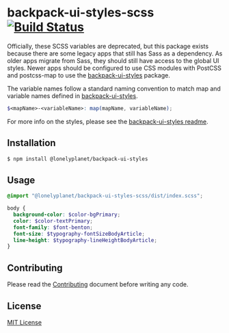 # backpack-ui-styles-scss [![Build Status][ci-img]][ci]

Officially, these SCSS variables are deprecated, but this package exists because there are some legacy apps that still has Sass as a dependency. As older apps migrate from Sass, they should still have access to the global UI styles. Newer apps should be configured to use CSS modules with PostCSS and postcss-map to use the [backpack-ui-styles][backpack-ui-styles] package.

The variable names follow a standard naming convention to match map and variable names defined in [backpack-ui-styles][backpack-ui-styles].

```scss
$<mapName>-<variableName>: map(mapName, variableName);
```

For more info on the styles, please see the [backpack-ui-styles readme][backpack-ui-styles-readme].

## Installation

```sh
$ npm install @lonelyplanet/backpack-ui-styles
```

## Usage

```scss
@import "@lonelyplanet/backpack-ui-styles-scss/dist/index.scss";

body {
  background-color: $color-bgPrimary;
  color: $color-textPrimary;
  font-family: $font-benton;
  font-size: $typography-fontSizeBodyArticle;
  line-height: $typography-lineHeightBodyArticle;
}
```

## Contributing

Please read the [Contributing][contrib] document before writing any code.

## License

[MIT License][license]

[backpack-ui-styles]: https://github.com/lonelyplanet/backpack-ui/packages/backpack-ui-styles
[backpack-ui-styles-readme]: https://github.com/lonelyplanet/backpack-ui/packages/backpack-ui-styles/readme.md
[contrib]: https://github.com/lonelyplanet/backpack-ui/packages/backpack-ui-styles-scss/contributing.md
[license]: https://github.com/lonelyplanet/backpack-ui/packages/backpack-ui-styles-scss/license.md
[ci-img]: https://travis-ci.org/lonelyplanet/@lonelyplanet/backpack-ui-styles-scss.svg
[ci]: https://travis-ci.org/lonelyplanet/@lonelyplanet/backpack-ui-styles-scss
